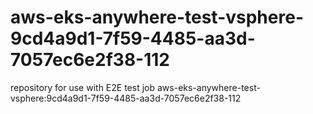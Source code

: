 # aws-eks-anywhere-test-vsphere-9cd4a9d1-7f59-4485-aa3d-7057ec6e2f38-112
repository for use with E2E test job aws-eks-anywhere-test-vsphere:9cd4a9d1-7f59-4485-aa3d-7057ec6e2f38-112
